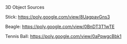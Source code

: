 3D Object Sources

Stick: https://poly.google.com/view/8UagpavGns3

Beagle: https://poly.google.com/view/0BnDT3T1wTE

Tennis Ball: https://poly.google.com/view/0aPpwgcBbk1
